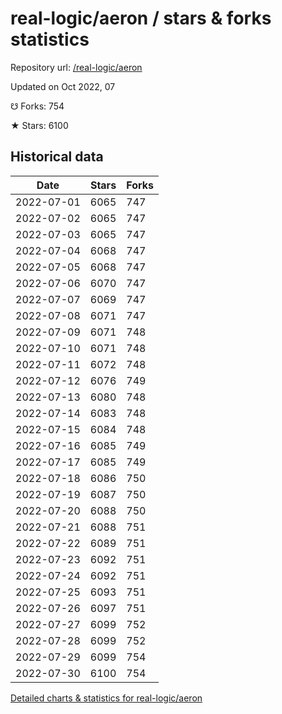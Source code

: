 # real-logic/aeron / stars & forks statistics

Repository url: [/real-logic/aeron](https://github.com/real-logic/aeron)

Updated on Oct 2022, 07

☋ Forks: 754

★ Stars: 6100

## Historical data
| Date | Stars | Forks |
|------|-------|-------|
| 2022-07-01 | 6065 | 747 | 
| 2022-07-02 | 6065 | 747 | 
| 2022-07-03 | 6065 | 747 | 
| 2022-07-04 | 6068 | 747 | 
| 2022-07-05 | 6068 | 747 | 
| 2022-07-06 | 6070 | 747 | 
| 2022-07-07 | 6069 | 747 | 
| 2022-07-08 | 6071 | 747 | 
| 2022-07-09 | 6071 | 748 | 
| 2022-07-10 | 6071 | 748 | 
| 2022-07-11 | 6072 | 748 | 
| 2022-07-12 | 6076 | 749 | 
| 2022-07-13 | 6080 | 748 | 
| 2022-07-14 | 6083 | 748 | 
| 2022-07-15 | 6084 | 748 | 
| 2022-07-16 | 6085 | 749 | 
| 2022-07-17 | 6085 | 749 | 
| 2022-07-18 | 6086 | 750 | 
| 2022-07-19 | 6087 | 750 | 
| 2022-07-20 | 6088 | 750 | 
| 2022-07-21 | 6088 | 751 | 
| 2022-07-22 | 6089 | 751 | 
| 2022-07-23 | 6092 | 751 | 
| 2022-07-24 | 6092 | 751 | 
| 2022-07-25 | 6093 | 751 | 
| 2022-07-26 | 6097 | 751 | 
| 2022-07-27 | 6099 | 752 | 
| 2022-07-28 | 6099 | 752 | 
| 2022-07-29 | 6099 | 754 | 
| 2022-07-30 | 6100 | 754 | 


[Detailed charts & statistics for real-logic/aeron](https://reviewgithub.com/rep/real-logic/aeron)

